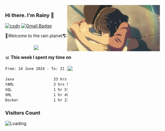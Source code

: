 <img  align='right' height="150" src="https://github.com/LikeRainDay/LikeRainDay/blob/master/pic/img_rain_1.gif?raw=true">



### Hi there. I'm Rainy :lemon:

[![csdn](https://img.shields.io/badge/-csdn-c14438?style=flat-square&logo=c&logoColor=white)](https://blog.csdn.net/qq_15807167)
[![Gmail Badge](https://img.shields.io/badge/-gmail-c14438?style=flat-square&logo=Gmail&logoColor=white&link=mailto:houshuai0816@gmail.com)](mailto:houshuai0816@gmail.com)

🚀Welcome to the rain planet🌎

<center>
<img align='center'  src="https://source.unsplash.com/user/rainyhehe/likes">
</center>

📊 **This week I spent my time on**

<img align='right'   width="300" src="https://github-readme-stats.vercel.app/api?username=LikeRainDay&show_icons=true&title_color=fff&icon_color=79ff97&text_color=9f9f9f&bg_color=151515&count_private=true">

<!--START_SECTION:waka-->

```txt
From: 14 June 2024 - To: 21 June 2024

Java                  33 hrs 40 mins  ███████████████████▒░░░░░   77.51 %
YAML                  3 hrs 55 mins   ██▒░░░░░░░░░░░░░░░░░░░░░░   09.04 %
SQL                   1 hr 51 mins    █░░░░░░░░░░░░░░░░░░░░░░░░   04.27 %
XML                   1 hr 49 mins    █░░░░░░░░░░░░░░░░░░░░░░░░   04.21 %
Docker                1 hr 21 mins    ▓░░░░░░░░░░░░░░░░░░░░░░░░   03.12 %
```

<!--END_SECTION:waka-->

### Visitors Count
<img align="left" src = "https://profile-counter.glitch.me/LikeRainDay/count.svg" alt ="Loading">
